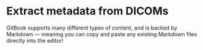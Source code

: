 # Extract metadata from DICOMs

GitBook supports many different types of content, and is backed by Markdown — meaning you can copy and paste any existing Markdown files directly into the editor!
